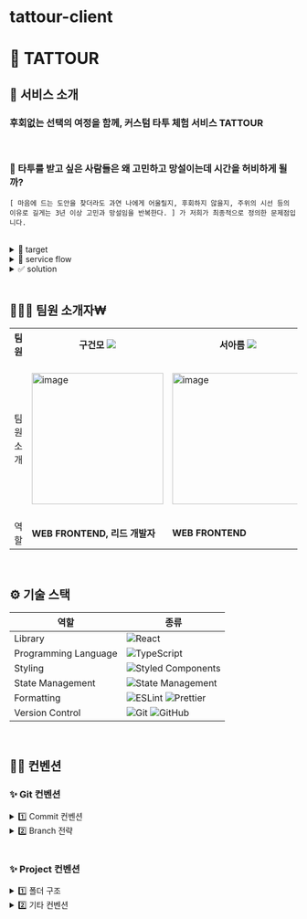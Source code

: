 # tattour-client

# 🦋 TATTOUR

## 📱 서비스 소개

### 후회없는 선택의 여정을 함께, 커스텀 타투 체험 서비스 TATTOUR

<br/>

### 🔎 타투를 받고 싶은 사람들은 왜 고민하고 망설이는데 시간을 허비하게 될까?

    [ 마음에 드는 도안을 찾더라도 과연 나에게 어울릴지, 후회하지 않을지, 주위의 시선 등의 이유로 길게는 3년 이상 고민과 망설임을 반복한다. ] 가 저희가 최종적으로 정의한 문제점입니다.

<br/>

<details>
<summary> 👀 target </summary>
	
- 타투를 하고 싶지만, 과연 후회하지 않을지. 고민과 망설임을 반복하며 리소스를 허비하는 고객
    
- 고민하는 도안 또는 개체를 [타투스티커]라는 수단을 통해 미리 부위에 부착하고 생활하며, 다양한 고민의 이유를 현실적으로 해결하고 해소할 수 있을 것입니다.

</details>

<details>
<summary>📍 service flow </summary>
	
1. 유저 로그인
    - 소셜 로그인 기능
    - 로그인 성공 시, 회원 전용 홈 화면으로 이동
	
2. `포인트`를 활용한 결제 서비스
    - 포인트가 구매 금액보다 적으면, 계좌로 구매 금액을 송금하여 포인트 충전 후 결제 가능
	
3. `커스텀 도안`의 유무에 따라 주문 페이지 및 금액이 달라짐
	
4. `내 타투` 페이지에서 찜 목록과 주문 목록 화인 가능
</details>

<details>
<summary>✅ solution</summary>
가상으로 체험해본다면, 더 나아가 생활해본다면 고민의 장벽을 대폭 낮출 수 있을 것이라고 판단했습니다.

- `효율적인` 고민과 탐색 🔎

  - 타투스티커를 통해 타투 고민의 과정을 단축시킬 수 있습니다.

- `현실적인` 결정 💡

  - 체험과 생활을 통해 고객의 상황에 맞는 각각의 현실적인 결정이 가능합니다.

- `개인화 맞춤화` 경험 🪄
  - 개인이 고민하는 이유/상황에 맞는 직접적인 선택 및 결정 경험을 할 수 있습니다.

<br />

즉! 소비자가 고민되는 모든 것들을 직접 타투스티커로 체험하며, 고민의 효율성을 높이는 커스터마이징된 타투를 선택 및 체험할 수 있습니다.

</details>

<br/>

## 🙋🏻‍♀️ 팀원 소개자₩

<div align="center">
	<table>
<th>팀원</th>
  <th>구건모  <a href="https://github.com/gunom"><img src="https://img.shields.io/badge/Github-181717?style=flat-square&logo=Github&logoColor=white&link=https://github.com/ljh0608"/></a>  </th>
	<th>서아름 <a href="https://github.com/Arooming"><img src="https://img.shields.io/badge/Github-181717?style=flat-square&logo=Github&logoColor=white&link=https://github.com/hae2ni"/></a>  </th>
    <th> 유지민 <a href="https://github.com/urjimyu"><img src="https://img.shields.io/badge/Github-181717?style=flat-square&logo=Github&logoColor=white&link=https://github.com/Yeonseo-Jo"/></a>  </th>
  <th> 조승희 <a href="https://github.com/lydiacho"><img src="https://img.shields.io/badge/Github-181717?style=flat-square&logo=Github&logoColor=white&link=https://github.com/Yeonseo-Jo"/></a>  </th>
  <th> 조연서 <a href="https://github.com/Yeonseo-Jo"><img src="https://img.shields.io/badge/Github-181717?style=flat-square&logo=Github&logoColor=white&link=https://github.com/Yeonseo-Jo"/></a>  </th>
	<tr>
	<td> 팀원 소개 </td>
		<td> <img width="230" alt="image" src="https://user-images.githubusercontent.com/80264647/252587166-85b4b938-e123-4a83-ad4b-ce3b7e28cd52.jpeg">
 </td>
		<td> <img width="230" alt="image" src="https://avatars.githubusercontent.com/u/80264647?v=4"></td>  
		<td><img width="230" height="270" alt="image" src="https://file.notion.so/f/s/d3549d5c-6833-4905-8641-1b8a29083139/IMG_1805.png?id=d950c4f3-2bca-429c-94cb-1a8c08ea4228&table=block&spaceId=5402106c-8d5c-4845-be48-a254fb2bfc8c&expirationTimestamp=1689148800000&signature=ZSc1eQC3vAA3xvZqxPV9pI3fUPIn0YKjB7FUgqnpg_g&downloadName=IMG_1805.png"></td>
        <td> <img width="230" alt="image" src="https://avatars.githubusercontent.com/u/81505421?v=4"></td>  
		<td><img width="230" height="270" alt="image" src="https://github.com/SopkathonTeam2/Client/assets/77691829/4828df0b-3fad-44bd-a243-7682687aff66"></td>
	</tr>
	<tr>
	<td> 역할 </td>
	<td>
		<strong>WEB FRONTEND, 리드 개발자</strong>
	</td>
	<td>
		<strong>WEB FRONTEND</strong>
	</td>
	<td>
		<strong>WEB FRONTEND</strong>
	</td>
    <td>
		<strong>WEB FRONTEND</strong>
	</td>
    <td>
		<strong>WEB FRONTEND</strong>
	</td>
    </tr>
	</table>
</div>

<br/>

## ⚙️ 기술 스택

<div align="center">

| 역할                 | 종류                                                                                                                                                                                                              |
| -------------------- | ----------------------------------------------------------------------------------------------------------------------------------------------------------------------------------------------------------------- |
| Library              | ![React](https://img.shields.io/badge/React-61DAFB?style=for-the-badge&logo=React&logoColor=black)                                                                                                                |
| Programming Language | ![TypeScript](https://img.shields.io/badge/TypeScript-3178C6.svg?style=for-the-badge&logo=TypeScript&logoColor=white)                                                                                             |
| Styling              | ![Styled Components](https://img.shields.io/badge/styled--components-DB7093?style=for-the-badge&logo=styled-components&logoColor=white)                                                                           |
| State Management     | ![State Management](https://img.shields.io/badge/recoil-f26b00?style=for-the-badge&logo=Recoil)                                                                                                                   |
| Formatting           | ![ESLint](https://img.shields.io/badge/ESLint-4B3263?style=for-the-badge&logo=eslint&logoColor=white) ![Prettier](https://img.shields.io/badge/Prettier-F7B93E?style=for-the-badge&logo=prettier&logoColor=white) |
| Version Control      | ![Git](https://img.shields.io/badge/git-%23F05033.svg?style=for-the-badge&logo=git&logoColor=white) ![GitHub](https://img.shields.io/badge/github-%23121011.svg?style=for-the-badge&logo=github&logoColor=white)  |

</div>

<br/>

## ✍🏻 컨벤션

### ✨ Git 컨벤션

<details>
<summary> 1️⃣ Commit 컨벤션  </summary>

- 기본적인것 (feat, fix, chore, ..) 중점적으로 지키기!

| 제목     | 내용                                        |
| -------- | ------------------------------------------- |
| init     | 브랜치 첫 커밋                              |
| feat     | 새로운 기능에 대한 커밋                     |
| fix      | 버그 수정에 대한 커밋                       |
| build    | 빌드 관련 파일 수정에 대한 커밋             |
| chore    | 그 외 자잘한 수정에 대한 커밋               |
| docs     | 문서 수정에 대한 커밋                       |
| style    | style: 코드 스타일 혹은 포맷 등에 관한 커밋 |
| refactor | 코드 리팩토링에 대한 커밋                   |

</details>

<details>
<summary> 2️⃣ Branch 전략 </summary>
  
```  
1. feature 브랜치를 파고 페이지 단위로 이름 생성 ex)feature/LoginPage

2. feature 브랜치 하위에 이슈 번호를 포함한 기능 단위 브랜치 생성 ex)LoginPage/#6-login

3. develop 브랜치 만들어서 페이지 단위 브랜치는 dev브랜치로 merge

4. 개발이 최종적으로 끝나면 main에 dev 브랜치 merge

5. 개발단계에서 merge가 이루어지면 develop pull 받아오기 !

````

</details>

<br/>

### ✨ Project 컨벤션

<details>
<summary >1️⃣ 폴더 구조 </summary>

* 공통 컴포넌트를 분리
* 페이지 단위로 러프하게 분리

```tsx
├── public 🗂 썸네일 이미지, 로고 이미지 저장
├── .eslintrc.cjs ✨ 린트 설정
├── .prettierrc.cjs ✨ 프리티어 설정
├── package.json 📦 설치된 패키지를 관리하는 파일
└── src
    ├── App.tsx ✡️ 앱의 라우팅과 글로벌 스타일 지정
    │
    ├── main.tsx
    │
    ├── Router.tsx ✡️ 라우터 설정
    │
    ├── assets
    │   ├── icon 🖼 이미지 파일들 저장
    │   ├── └── svgs 🌁 svg 파일들 저장
    │
    ├── components 🗂 컴포넌트들 저장
    │   ├── modal 🗂 모달 컴포넌트들
    │   └── Login.tsx
    │
    ├── pages 🗂 라우팅 시 보여질 페이지 컴포넌트 저장
    │   └── LoginPage.tsx
    │
    ├── recoil 🗂 리코일 관련 파일들 저장
    │   ├── atoms 🗂 atom들 저장
    │   └── seletors 🗂 selector들 저장
    │
    ├── styles 🗂 전역 스타일 관련 파일들 저장
    │   ├── GlobalStyle.js
    │   ├── modal.css
    │   └── color.js
    │
    ├── utils 🗂 util 함수 관련 파일들 저장
    │   └── apis 🗂 api 함수 관련 파일들 저장
 

````

</details>

<details>
<summary >2️⃣ 기타 컨벤션 </summary>

#### (1) 🎨 Style 속성

```
1.  레이아웃 속성 (display, position, float 등)

2.  박스 모델 속성 (width, height, margin, padding, border 등)

3.  시각 관련 속성 (background-color, background-image, box-shadow 등)

4.  글꼴 관련 속성 (font-size, font-family, color, text-align, text-transform 등)

5.  기타 속성 (opacity, cursor, overflow, z-index, transition, animation 등)
```

- CSS : Styled component 사용
- theme와 globalStyle 사용 (`theme` : colors, font ~ )
- rem을 위주로 적용.

<br/>

#### 🫡 기타 컨벤션

- 화살표 함수형태 (`const ~~~ () => { } )` ) 로 사용.
  - `rsc` 컴포넌트 단축키 사용
- event 함수는 `handle(Action)(Component)`
- 변수명 : `카멜케이스` / 상수데이터 : `대문자` / Component명 :`파스칼`
- 절대경로 사용 (`src` 기준)
</details>

